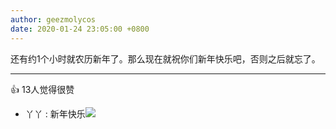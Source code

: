 ```yaml
---
author: geezmolycos
date: 2020-01-24 23:05:00 +0800
---
```


还有约1个小时就农历新年了。那么现在就祝你们新年快乐吧，否则之后就忘了。

---
👍 13人觉得很赞

- 丫丫  : 新年快乐![](http://qzonestyle.gtimg.cn/qzone/em/e400823.gif)
